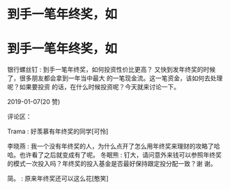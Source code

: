 # 到手一笔年终奖，如

# 到手一笔年终奖，如

银行螺丝钉 : 到手一笔年终奖，如何投资性价比更高？ 又快到发年终奖的时候了，很多朋友都会拿到一年当中最大 的一笔现金流。这一笔资金，该如何去处理呢？如果要投资 的话，在什么时候投资呢？今天就来讨论一下。

2019-01-07(20 赞)

评论区：

Trama : 好羡慕有年终奖的同学[可怜]

李晓燕 : 我一个没有年终奖的人，为什么点开了怎么用年终奖来理财的攻略了哈哈。也许看了之后就变成有了呢。 冬眠熊 : 钉大，请问意外来钱可以参照年终奖的模式一次投入吗？年终奖的投入基金是否最好保持跟定投分配一致？谢 谢。

简。 : 原来年终奖还可以这么花[憨笑]